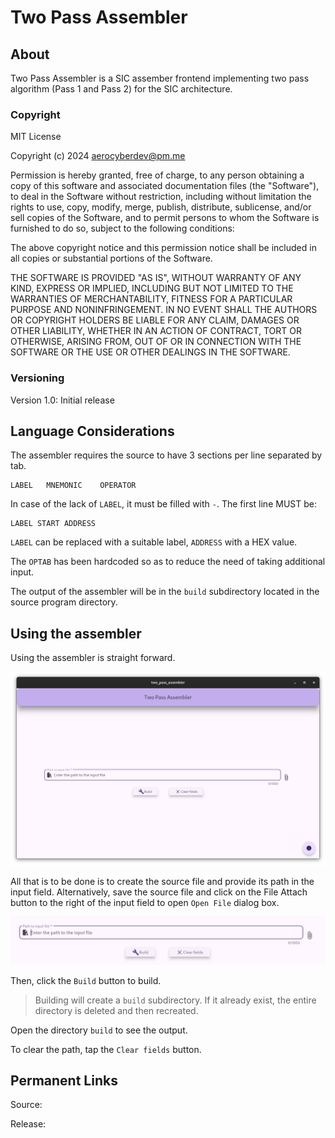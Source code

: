# Two Pass Assembler

## About

Two Pass Assembler is a SIC assember frontend implementing two pass algorithm (Pass 1 and Pass 2) for the SIC architecture.

### Copyright

MIT License

Copyright (c) 2024 aerocyberdev@pm.me

Permission is hereby granted, free of charge, to any person obtaining a copy
of this software and associated documentation files (the "Software"), to deal
in the Software without restriction, including without limitation the rights
to use, copy, modify, merge, publish, distribute, sublicense, and/or sell
copies of the Software, and to permit persons to whom the Software is
furnished to do so, subject to the following conditions:

The above copyright notice and this permission notice shall be included in all
copies or substantial portions of the Software.

THE SOFTWARE IS PROVIDED "AS IS", WITHOUT WARRANTY OF ANY KIND, EXPRESS OR
IMPLIED, INCLUDING BUT NOT LIMITED TO THE WARRANTIES OF MERCHANTABILITY,
FITNESS FOR A PARTICULAR PURPOSE AND NONINFRINGEMENT. IN NO EVENT SHALL THE
AUTHORS OR COPYRIGHT HOLDERS BE LIABLE FOR ANY CLAIM, DAMAGES OR OTHER
LIABILITY, WHETHER IN AN ACTION OF CONTRACT, TORT OR OTHERWISE, ARISING FROM,
OUT OF OR IN CONNECTION WITH THE SOFTWARE OR THE USE OR OTHER DEALINGS IN THE
SOFTWARE.

### Versioning

Version 1.0: Initial release

## Language Considerations

The assembler requires the source to have 3 sections per line separated by tab.

```
LABEL   MNEMONIC    OPERATOR
```

In case of the lack of `LABEL`, it must be filled with `-`. The first line MUST be:

```
LABEL START ADDRESS
```

`LABEL` can be replaced with a suitable label, `ADDRESS` with a HEX value.


The `OPTAB` has been hardcoded so as to reduce the need of taking additional input.

The output of the assembler will be in the `build` subdirectory located in the source program directory.

## Using the assembler

Using the assembler is straight forward.

![UI  Window](window.png "UI - Window")

All that is to be done is to create the source file and provide its path in the input field. Alternatively, save the source file and click on the File Attach button to the right of the input field to open `Open File` dialog box.

![UI - Text field](input.png "UI - Provide sorce")

Then, click the `Build` button to build.

> Building will create a `build` subdirectory. If it already exist, the entire directory is deleted and then recreated.

Open the directory `build` to see the output.

To clear the path, tap the `Clear fields` button.


## Permanent Links

Source: 

Release: 